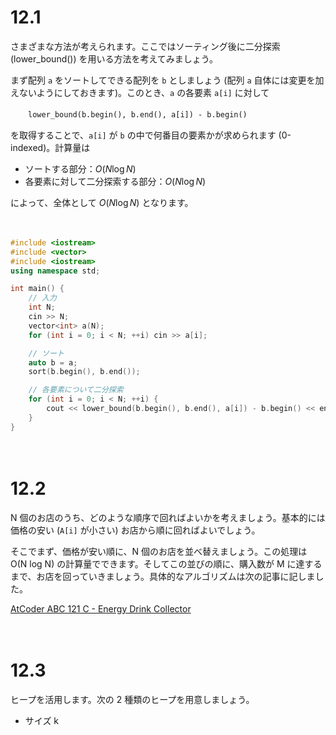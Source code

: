 # 12.1

さまざまな方法が考えられます。ここではソーティング後に二分探索 (lower_bound()) を用いる方法を考えてみましょう。

まず配列 `a` をソートしてできる配列を `b` としましょう (配列 `a` 自体には変更を加えないようにしておきます)。このとき、`a` の各要素 `a[i]` に対して

　　`lower_bound(b.begin(), b.end(), a[i]) - b.begin()`

を取得することで、`a[i]` が `b` の中で何番目の要素かが求められます (0-indexed)。計算量は

- ソートする部分：$O(N \log N)$
- 各要素に対して二分探索する部分：$O(N \log N)$

によって、全体として $O(N \log N)$ となります。

　

```cpp
#include <iostream>
#include <vector>
#include <iostream>
using namespace std;

int main() {
    // 入力
    int N;
    cin >> N;
    vector<int> a(N);
    for (int i = 0; i < N; ++i) cin >> a[i];

    // ソート
    auto b = a;
    sort(b.begin(), b.end());

    // 各要素について二分探索
    for (int i = 0; i < N; ++i) {
        cout << lower_bound(b.begin(), b.end(), a[i]) - b.begin() << endl;
    }
}
```

　

# 12.2

N 個のお店のうち、どのような順序で回ればよいかを考えましょう。基本的には価格の安い (`A[i]` が小さい) お店から順に回ればよいでしょう。

そこでまず、価格が安い順に、N 個のお店を並べ替えましょう。この処理は O(N log N) の計算量でできます。そしてこの並びの順に、購入数が M に達するまで、お店を回っていきましょう。具体的なアルゴリズムは次の記事に記しました。

[AtCoder ABC 121 C - Energy Drink Collector](https://drken1215.hatenablog.com/entry/2019/05/15/012700)

　

# 12.3

ヒープを活用します。次の 2 種類のヒープを用意しましょう。

- サイズ k 



















